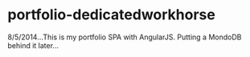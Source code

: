 portfolio-dedicatedworkhorse
============================

8/5/2014...This is my portfolio SPA with AngularJS. Putting a MondoDB behind it later...
